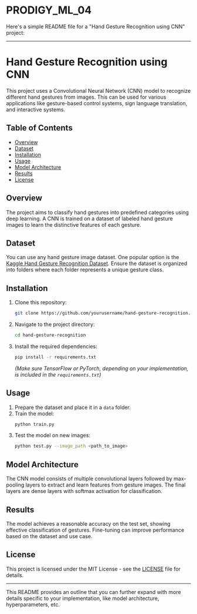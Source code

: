 # PRODIGY_ML_04
Here's a simple README file for a "Hand Gesture Recognition using CNN" project:

---

# Hand Gesture Recognition using CNN

This project uses a Convolutional Neural Network (CNN) model to recognize different hand gestures from images. This can be used for various applications like gesture-based control systems, sign language translation, and interactive systems.

## Table of Contents
- [Overview](#overview)
- [Dataset](#dataset)
- [Installation](#installation)
- [Usage](#usage)
- [Model Architecture](#model-architecture)
- [Results](#results)
- [License](#license)

## Overview
The project aims to classify hand gestures into predefined categories using deep learning. A CNN is trained on a dataset of labeled hand gesture images to learn the distinctive features of each gesture.

## Dataset
You can use any hand gesture image dataset. One popular option is the [Kaggle Hand Gesture Recognition Dataset](https://www.kaggle.com/datasets). Ensure the dataset is organized into folders where each folder represents a unique gesture class.

## Installation
1. Clone this repository:
   ```bash
   git clone https://github.com/yourusername/hand-gesture-recognition.git
   ```
2. Navigate to the project directory:
   ```bash
   cd hand-gesture-recognition
   ```
3. Install the required dependencies:
   ```bash
   pip install -r requirements.txt
   ```
   *(Make sure TensorFlow or PyTorch, depending on your implementation, is included in the `requirements.txt`)*

## Usage
1. Prepare the dataset and place it in a `data` folder.
2. Train the model:
   ```bash
   python train.py
   ```
3. Test the model on new images:
   ```bash
   python test.py --image_path <path_to_image>
   ```

## Model Architecture
The CNN model consists of multiple convolutional layers followed by max-pooling layers to extract and learn features from gesture images. The final layers are dense layers with softmax activation for classification.

## Results
The model achieves a reasonable accuracy on the test set, showing effective classification of gestures. Fine-tuning can improve performance based on the dataset and use case.

## License
This project is licensed under the MIT License - see the [LICENSE](LICENSE) file for details.

---

This README provides an outline that you can further expand with more details specific to your implementation, like model architecture, hyperparameters, etc.
